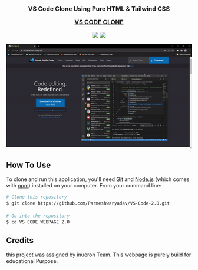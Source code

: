 <h3 align="center">VS Code Clone Using Pure HTML & Tailwind CSS <a href="https://vscodeclone01.netlify.app/">
    
VS CODE CLONE</a></h4>

<p align="center">
    <img src="https://img.shields.io/badge/html-VS--Code-green">
    <img src="https://img.shields.io/badge/tailwind-VS--Code-lightgrey">
</P>

![Screenshot](./assets/VS-Code-Clone.gif)

## How To Use

To clone and run this application, you'll need [Git](https://git-scm.com) and [Node.js](https://nodejs.org/en/download/) (which comes with [npm](http://npmjs.com)) installed on your computer. From your command line:

```bash
# Clone this repository
$ git clone https://github.com/Parmeshwaryadav/VS-Code-2.0.git

# Go into the repository
$ cd VS CODE WEBPAGE 2.0

```

## Credits

this project was assigned by inueron Team.
This webpage is purely build for educational Purpose.

<!-- ## You may also like...

- []() -  -->
